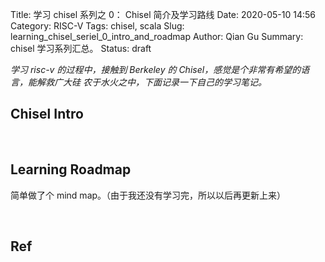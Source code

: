 Title: 学习 chisel 系列之 0： Chisel 简介及学习路线
Date: 2020-05-10 14:56
Category: RISC-V
Tags: chisel, scala
Slug: learning_chisel_seriel_0_intro_and_roadmap
Author: Qian Gu
Summary: chisel 学习系列汇总。
Status: draft

_学习 risc-v 的过程中，接触到 Berkeley 的 Chisel，感觉是个非常有希望的语言，能解救广大硅
农于水火之中，下面记录一下自己的学习笔记。_

## Chisel Intro


[chisel_offical]: https://www.chisel-lang.org/
[chisel_github]: https://github.com/freechipsproject/chisel3

<br>

## Learning Roadmap

简单做了个 mind map。（由于我还没有学习完，所以以后再更新上来）

<br>

## Ref

